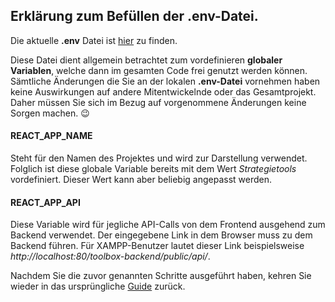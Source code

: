 ## Erklärung zum Befüllen der .env-Datei.

Die aktuelle **.env** Datei ist [hier](./.env.example) zu finden.  

Diese Datei dient allgemein betrachtet zum vordefinieren **globaler Variablen**, welche dann im gesamten Code frei genutzt werden können. Sämtliche Änderungen die Sie an der lokalen **.env-Datei** vornehmen haben keine Auswirkungen auf andere Mitentwickelnde oder das Gesamtprojekt. Daher müssen Sie sich im Bezug auf vorgenommene Änderungen keine Sorgen machen. :wink:

#### REACT_APP_NAME
Steht für den Namen des Projektes und wird zur Darstellung verwendet. Folglich ist diese globale Variable bereits mit dem Wert *Strategietools* vordefiniert. Dieser Wert kann aber beliebig angepasst werden. 

#### REACT_APP_API
Diese Variable wird für jegliche API-Calls von dem Frontend ausgehend zum Backend verwendet.
Der eingegebene Link in dem Browser muss zu dem Backend führen. Für XAMPP-Benutzer lautet dieser Link beispielsweise *http://localhost:80/toolbox-backend/public/api/*.   
   

Nachdem Sie die zuvor genannten Schritte ausgeführt haben, kehren Sie wieder in das ursprüngliche [Guide](https://github.com/ricom/toolbox-frontend/blob/main/README.md) zurück.
